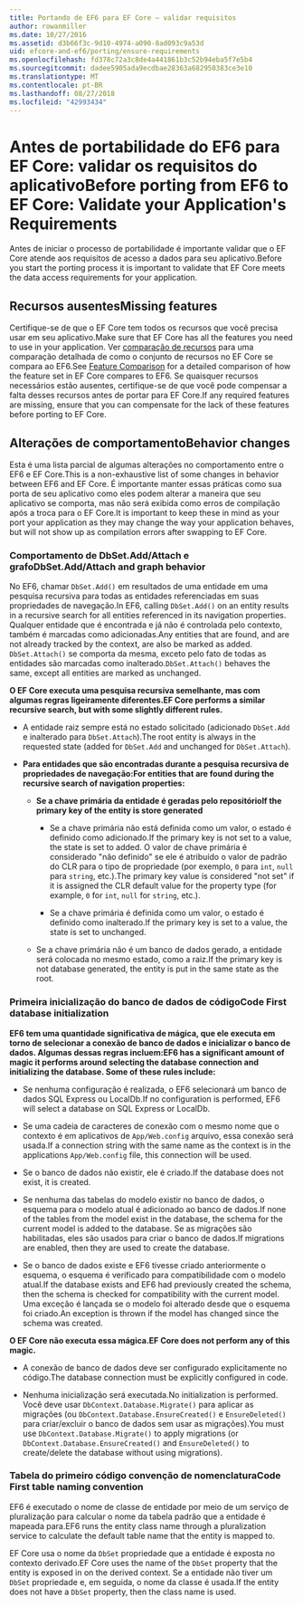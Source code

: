 ```yaml
---
title: Portando de EF6 para EF Core – validar requisitos
author: rowanmiller
ms.date: 10/27/2016
ms.assetid: d3b66f3c-9d10-4974-a090-8ad093c9a53d
uid: efcore-and-ef6/porting/ensure-requirements
ms.openlocfilehash: fd378c72a3c8de4a441861b3c52b94eba5f7e5b4
ms.sourcegitcommit: dadee5905ada9ecdbae28363a682950383ce3e10
ms.translationtype: MT
ms.contentlocale: pt-BR
ms.lasthandoff: 08/27/2018
ms.locfileid: "42993434"
---
```

# <a name="before-porting-from-ef6-to-ef-core-validate-your-applications-requirements"></a><span data-ttu-id="3f42a-102">Antes de portabilidade do EF6 para EF Core: validar os requisitos do aplicativo</span><span class="sxs-lookup"><span data-stu-id="3f42a-102">Before porting from EF6 to EF Core: Validate your Application's Requirements</span></span>

<span data-ttu-id="3f42a-103">Antes de iniciar o processo de portabilidade é importante validar que o EF Core atende aos requisitos de acesso a dados para seu aplicativo.</span><span class="sxs-lookup"><span data-stu-id="3f42a-103">Before you start the porting process it is important to validate that EF Core meets the data access requirements for your application.</span></span>

## <a name="missing-features"></a><span data-ttu-id="3f42a-104">Recursos ausentes</span><span class="sxs-lookup"><span data-stu-id="3f42a-104">Missing features</span></span>

<span data-ttu-id="3f42a-105">Certifique-se de que o EF Core tem todos os recursos que você precisa usar em seu aplicativo.</span><span class="sxs-lookup"><span data-stu-id="3f42a-105">Make sure that EF Core has all the features you need to use in your application.</span></span> <span data-ttu-id="3f42a-106">Ver [comparação de recursos](../features.md) para uma comparação detalhada de como o conjunto de recursos no EF Core se compara ao EF6.</span><span class="sxs-lookup"><span data-stu-id="3f42a-106">See [Feature Comparison](../features.md) for a detailed comparison of how the feature set in EF Core compares to EF6.</span></span> <span data-ttu-id="3f42a-107">Se quaisquer recursos necessários estão ausentes, certifique-se de que você pode compensar a falta desses recursos antes de portar para EF Core.</span><span class="sxs-lookup"><span data-stu-id="3f42a-107">If any required features are missing, ensure that you can compensate for the lack of these features before porting to EF Core.</span></span>

## <a name="behavior-changes"></a><span data-ttu-id="3f42a-108">Alterações de comportamento</span><span class="sxs-lookup"><span data-stu-id="3f42a-108">Behavior changes</span></span>

<span data-ttu-id="3f42a-109">Esta é uma lista parcial de algumas alterações no comportamento entre o EF6 e EF Core.</span><span class="sxs-lookup"><span data-stu-id="3f42a-109">This is a non-exhaustive list of some changes in behavior between EF6 and EF Core.</span></span> <span data-ttu-id="3f42a-110">É importante manter essas práticas como sua porta de seu aplicativo como eles podem alterar a maneira que seu aplicativo se comporta, mas não será exibida como erros de compilação após a troca para o EF Core.</span><span class="sxs-lookup"><span data-stu-id="3f42a-110">It is important to keep these in mind as your port your application as they may change the way your application behaves, but will not show up as compilation errors after swapping to EF Core.</span></span>

### <a name="dbsetaddattach-and-graph-behavior"></a><span data-ttu-id="3f42a-111">Comportamento de DbSet.Add/Attach e grafo</span><span class="sxs-lookup"><span data-stu-id="3f42a-111">DbSet.Add/Attach and graph behavior</span></span>

<span data-ttu-id="3f42a-112">No EF6, chamar `DbSet.Add()` em resultados de uma entidade em uma pesquisa recursiva para todas as entidades referenciadas em suas propriedades de navegação.</span><span class="sxs-lookup"><span data-stu-id="3f42a-112">In EF6, calling `DbSet.Add()` on an entity results in a recursive search for all entities referenced in its navigation properties.</span></span> <span data-ttu-id="3f42a-113">Qualquer entidade que é encontrada e já não é controlada pelo contexto, também é marcadas como adicionadas.</span><span class="sxs-lookup"><span data-stu-id="3f42a-113">Any entities that are found, and are not already tracked by the context, are also be marked as added.</span></span> <span data-ttu-id="3f42a-114">`DbSet.Attach()` se comporta da mesma, exceto pelo fato de todas as entidades são marcadas como inalterado.</span><span class="sxs-lookup"><span data-stu-id="3f42a-114">`DbSet.Attach()` behaves the same, except all entities are marked as unchanged.</span></span>

<span data-ttu-id="3f42a-115">**O EF Core executa uma pesquisa recursiva semelhante, mas com algumas regras ligeiramente diferentes.**</span><span class="sxs-lookup"><span data-stu-id="3f42a-115">**EF Core performs a similar recursive search, but with some slightly different rules.**</span></span>

*  <span data-ttu-id="3f42a-116">A entidade raiz sempre está no estado solicitado (adicionado `DbSet.Add` e inalterado para `DbSet.Attach`).</span><span class="sxs-lookup"><span data-stu-id="3f42a-116">The root entity is always in the requested state (added for `DbSet.Add` and unchanged for `DbSet.Attach`).</span></span>

*  <span data-ttu-id="3f42a-117">**Para entidades que são encontradas durante a pesquisa recursiva de propriedades de navegação:**</span><span class="sxs-lookup"><span data-stu-id="3f42a-117">**For entities that are found during the recursive search of navigation properties:**</span></span>

    *  <span data-ttu-id="3f42a-118">**Se a chave primária da entidade é geradas pelo repositório**</span><span class="sxs-lookup"><span data-stu-id="3f42a-118">**If the primary key of the entity is store generated**</span></span>

        * <span data-ttu-id="3f42a-119">Se a chave primária não está definida como um valor, o estado é definido como adicionado.</span><span class="sxs-lookup"><span data-stu-id="3f42a-119">If the primary key is not set to a value, the state is set to added.</span></span> <span data-ttu-id="3f42a-120">O valor de chave primária é considerado "não definido" se ele é atribuído o valor de padrão do CLR para o tipo de propriedade (por exemplo, `0` para `int`, `null` para `string`, etc.).</span><span class="sxs-lookup"><span data-stu-id="3f42a-120">The primary key value is considered "not set" if it is assigned the CLR default value for the property type (for example, `0` for `int`, `null` for `string`, etc.).</span></span>

        * <span data-ttu-id="3f42a-121">Se a chave primária é definida como um valor, o estado é definido como inalterado.</span><span class="sxs-lookup"><span data-stu-id="3f42a-121">If the primary key is set to a value, the state is set to unchanged.</span></span>

    *  <span data-ttu-id="3f42a-122">Se a chave primária não é um banco de dados gerado, a entidade será colocada no mesmo estado, como a raiz.</span><span class="sxs-lookup"><span data-stu-id="3f42a-122">If the primary key is not database generated, the entity is put in the same state as the root.</span></span>

### <a name="code-first-database-initialization"></a><span data-ttu-id="3f42a-123">Primeira inicialização do banco de dados de código</span><span class="sxs-lookup"><span data-stu-id="3f42a-123">Code First database initialization</span></span>

<span data-ttu-id="3f42a-124">**EF6 tem uma quantidade significativa de mágica, que ele executa em torno de selecionar a conexão de banco de dados e inicializar o banco de dados. Algumas dessas regras incluem:**</span><span class="sxs-lookup"><span data-stu-id="3f42a-124">**EF6 has a significant amount of magic it performs around selecting the database connection and initializing the database. Some of these rules include:**</span></span>

* <span data-ttu-id="3f42a-125">Se nenhuma configuração é realizada, o EF6 selecionará um banco de dados SQL Express ou LocalDb.</span><span class="sxs-lookup"><span data-stu-id="3f42a-125">If no configuration is performed, EF6 will select a database on SQL Express or LocalDb.</span></span>

* <span data-ttu-id="3f42a-126">Se uma cadeia de caracteres de conexão com o mesmo nome que o contexto é em aplicativos de `App/Web.config` arquivo, essa conexão será usada.</span><span class="sxs-lookup"><span data-stu-id="3f42a-126">If a connection string with the same name as the context is in the applications `App/Web.config` file, this connection will be used.</span></span>

* <span data-ttu-id="3f42a-127">Se o banco de dados não existir, ele é criado.</span><span class="sxs-lookup"><span data-stu-id="3f42a-127">If the database does not exist, it is created.</span></span>

* <span data-ttu-id="3f42a-128">Se nenhuma das tabelas do modelo existir no banco de dados, o esquema para o modelo atual é adicionado ao banco de dados.</span><span class="sxs-lookup"><span data-stu-id="3f42a-128">If none of the tables from the model exist in the database, the schema for the current model is added to the database.</span></span> <span data-ttu-id="3f42a-129">Se as migrações são habilitadas, eles são usados para criar o banco de dados.</span><span class="sxs-lookup"><span data-stu-id="3f42a-129">If migrations are enabled, then they are used to create the database.</span></span>

* <span data-ttu-id="3f42a-130">Se o banco de dados existe e EF6 tivesse criado anteriormente o esquema, o esquema é verificado para compatibilidade com o modelo atual.</span><span class="sxs-lookup"><span data-stu-id="3f42a-130">If the database exists and EF6 had previously created the schema, then the schema is checked for compatibility with the current model.</span></span> <span data-ttu-id="3f42a-131">Uma exceção é lançada se o modelo foi alterado desde que o esquema foi criado.</span><span class="sxs-lookup"><span data-stu-id="3f42a-131">An exception is thrown if the model has changed since the schema was created.</span></span>

<span data-ttu-id="3f42a-132">**O EF Core não executa essa mágica.**</span><span class="sxs-lookup"><span data-stu-id="3f42a-132">**EF Core does not perform any of this magic.**</span></span>

* <span data-ttu-id="3f42a-133">A conexão de banco de dados deve ser configurado explicitamente no código.</span><span class="sxs-lookup"><span data-stu-id="3f42a-133">The database connection must be explicitly configured in code.</span></span>

* <span data-ttu-id="3f42a-134">Nenhuma inicialização será executada.</span><span class="sxs-lookup"><span data-stu-id="3f42a-134">No initialization is performed.</span></span> <span data-ttu-id="3f42a-135">Você deve usar `DbContext.Database.Migrate()` para aplicar as migrações (ou `DbContext.Database.EnsureCreated()` e `EnsureDeleted()` para criar/excluir o banco de dados sem usar as migrações).</span><span class="sxs-lookup"><span data-stu-id="3f42a-135">You must use `DbContext.Database.Migrate()` to apply migrations (or `DbContext.Database.EnsureCreated()` and `EnsureDeleted()` to create/delete the database without using migrations).</span></span>

### <a name="code-first-table-naming-convention"></a><span data-ttu-id="3f42a-136">Tabela do primeiro código convenção de nomenclatura</span><span class="sxs-lookup"><span data-stu-id="3f42a-136">Code First table naming convention</span></span>

<span data-ttu-id="3f42a-137">EF6 é executado o nome de classe de entidade por meio de um serviço de pluralização para calcular o nome da tabela padrão que a entidade é mapeada para.</span><span class="sxs-lookup"><span data-stu-id="3f42a-137">EF6 runs the entity class name through a pluralization service to calculate the default table name that the entity is mapped to.</span></span>

<span data-ttu-id="3f42a-138">EF Core usa o nome da `DbSet` propriedade que a entidade é exposta no contexto derivado.</span><span class="sxs-lookup"><span data-stu-id="3f42a-138">EF Core uses the name of the `DbSet` property that the entity is exposed in on the derived context.</span></span> <span data-ttu-id="3f42a-139">Se a entidade não tiver um `DbSet` propriedade e, em seguida, o nome da classe é usada.</span><span class="sxs-lookup"><span data-stu-id="3f42a-139">If the entity does not have a `DbSet` property, then the class name is used.</span></span>
